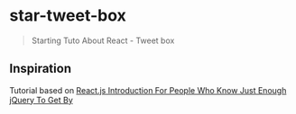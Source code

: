 # star-tweet-box

> Starting Tuto About React - Tweet box

## Inspiration

Tutorial based on [React.js Introduction For People Who Know Just Enough jQuery To Get By](http://reactfordesigners.com/labs/reactjs-introduction-for-people-who-know-just-enough-jquery-to-get-by/)
